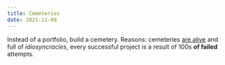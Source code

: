 ```yaml
---
title: Cemeteries
date: 2021-11-09
---
```


Instead of a portfolio, build a cemetery.
Reasons: cemeteries [are alive](/asdad) and full of _idiosyncracies_, every successful project is a result of 100s **of failed** attempts.
